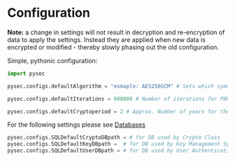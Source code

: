 # Configuration

**Note:** a change in settings will not result in decryption and re-encryption of data to apply the settings. Instead they are applied when new data is encrypted or modified - thereby slowly phasing out the old configuration. 

Simple, pythonic configuration:
```python
import pysec

pysec.configs.defaultAlgorithm = "exmaple: AES256GCM" # Sets which symmetric cipher to use (currently only AES256GCM is supported)

pysec.configs.defaultIterations = 600000 # Number of iterations for PBKDF2

pysec.configs.defaultCryptoperiod = 2 # Approx. Number of years for the cryptoperiod of a key
```

For the following settings please see [Databases](README-DATABASES.md) 

```python
pysec.configs.SQLDefaultCryptoDBpath = # for DB used by Crypto Class
pysec.configs.SQLDefaultKeyDBpath =  # for DB used by Key Management System (you most likely don't need this)
pysec.configs.SQLDefaultUserDBpath = # for DB used by User Authentication System 
```
